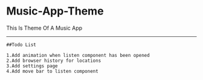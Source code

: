 # Music-App-Theme
This Is Theme Of A Music App

---
```
##Todo List 

1.Add animation when listen component has been opened
2.Add browser history for locations 
3.Add settings page 
4.Add move bar to listen component 
```
